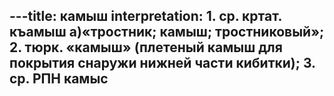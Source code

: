 ---title: камыш
interpretation: 1. ср. кртат. къамыш а)«тростник; камыш; тростниковый»; 2. тюрк. «камыш» (плетеный камыш для покрытия снаружи нижней части кибитки); 3. ср. РПН камыс
---
